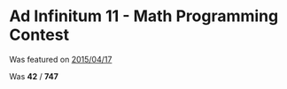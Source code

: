 # Ad Infinitum 11 - Math Programming Contest

Was featured on [2015/04/17](https://www.hackerrank.com/contests/infinitum11/challenges)

Was **42** / **747**